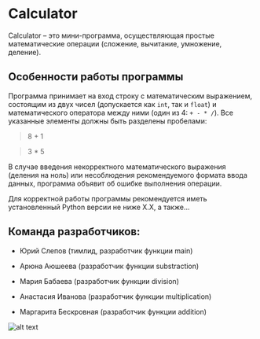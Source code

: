 ﻿# Calculator

Calculator  – это мини-программа, осуществляющая простые математические операции (сложение, вычитание, умножение, деление).

## Особенности работы программы

Программа принимает на вход строку с математическим выражением, состоящим из двух чисел (допускается как `int`, так и `float`) и математического оператора между ними (один из 4: `+ - * /`). Все указанные элементы должны быть разделены пробелами:

>8 + 1

>3 * 5

В случае введения некорректного математического выражения (деления на ноль) или несоблюдения рекомендуемого формата ввода данных, программа объявит об ошибке выполнения операции.

Для корректной работы программы рекомендуется иметь установленный Python  версии не ниже X.X, а также…

## Команда разработчиков:

- Юрий Слепов (тимлид, разработчик функции main)

- Арюна Аюшеева (разработчик функции substraction)

- Мария Бабаева (разработчик функции division)

- Анастасия Иванова (разработчик функции multiplication)

- Маргарита Бескровная (разработчик функции addition)


![alt text](//wnt/c/Users/Юрий/Desktop/photo_2023-09-14_21-52-20.jpg "Команда разработчиков")
